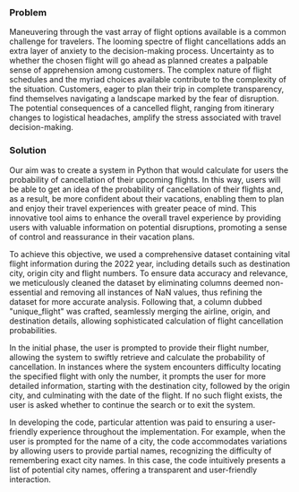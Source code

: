 ### Problem

Maneuvering through the vast array of flight options available is a common challenge for travelers. The looming spectre of flight cancellations adds an extra layer of anxiety to the decision-making process. Uncertainty as to whether the chosen flight will go ahead as planned creates a palpable sense of apprehension among customers. The complex nature of flight schedules and the myriad choices available contribute to the complexity of the situation. Customers, eager to plan their trip in complete transparency, find themselves navigating a landscape marked by the fear of disruption. The potential consequences of a cancelled flight, ranging from itinerary changes to logistical headaches, amplify the stress associated with travel decision-making.

### Solution

Our aim was to create a system in Python that would calculate for users the probability of cancellation of their upcoming flights. In this way, users will be able to get an idea of the probability of cancellation of their flights and, as a result, be more confident about their vacations, enabling them to plan and enjoy their travel experiences with greater peace of mind. This innovative tool aims to enhance the overall travel experience by providing users with valuable information on potential disruptions, promoting a sense of control and reassurance in their vacation plans.

To achieve this objective, we used a comprehensive dataset containing vital flight information during the 2022 year, including details such as destination city, origin city and flight numbers. To ensure data accuracy and relevance, we meticulously cleaned the dataset by eliminating columns deemed non-essential and removing all instances of NaN values, thus refining the dataset for more accurate analysis. Following that, a column dubbed "unique_flight" was crafted, seamlessly merging the airline, origin, and destination details, allowing sophisticated calculation of flight cancellation probabilities.

In the initial phase, the user is prompted to provide their flight number, allowing the system to swiftly retrieve and calculate the probability of cancellation. In instances where the system encounters difficulty locating the specified flight with only the number, it prompts the user for more detailed information, starting with the destination city, followed by the origin city, and culminating with the date of the flight. If no such flight exists, the user is asked whether to continue the search or to exit the system.

In developing the code, particular attention was paid to ensuring a user-friendly experience throughout the implementation. For example, when the user is prompted for the name of a city, the code accommodates variations by allowing users to provide partial names, recognizing the difficulty of remembering exact city names. In this case, the code intuitively presents a list of potential city names, offering a transparent and user-friendly interaction.
